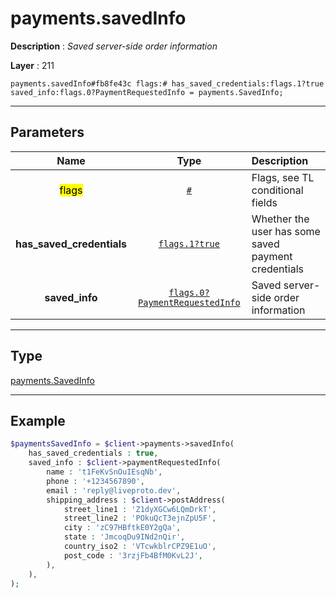 # payments.savedInfo

**Description** : *Saved server-side order information*

**Layer** : 211

```tl
payments.savedInfo#fb8fe43c flags:# has_saved_credentials:flags.1?true saved_info:flags.0?PaymentRequestedInfo = payments.SavedInfo;
```

---

## Parameters

| Name | Type | Description |
| :---: | :---: | :--- |
| <mark>flags</mark> | [`#`](type/#) | Flags, see TL conditional fields |
| **has_saved_credentials** | [`flags.1?true`](type/true) | Whether the user has some saved payment credentials |
| **saved_info** | [`flags.0?PaymentRequestedInfo`](type/PaymentRequestedInfo) | Saved server-side order information |

---

## Type

[payments.SavedInfo](type/payments.SavedInfo)

---

## Example

```php
$paymentsSavedInfo = $client->payments->savedInfo(
	has_saved_credentials : true,
	saved_info : $client->paymentRequestedInfo(
		name : 't1FeKvSnOuIEsqNb',
		phone : '+1234567890',
		email : 'reply@liveproto.dev',
		shipping_address : $client->postAddress(
			street_line1 : 'Z1dyXGCw6LQmDrkT',
			street_line2 : 'POkuQcT3ejnZpU5F',
			city : 'zC97HBftkE0Y2gQa',
			state : 'JmcoqDu9INd2nQir',
			country_iso2 : 'VTcwkblrCPZ9E1uO',
			post_code : '3rzjFb4BfM0KvL2J',
		),
	),
);
```